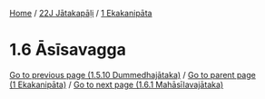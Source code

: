 
[Home](/) / [22J Jātakapāḷi](../../22J.md) / [1 Ekakanipāta](../1.md)

# 1.6 Āsīsavagga


[Go to previous page (1.5.10 Dummedhajātaka)](1.5/1.5.10.md) / [Go to parent page (1 Ekakanipāta)](../1.md) / [Go to next page (1.6.1 Mahāsīlavajātaka)](1.6/1.6.1.md)



